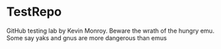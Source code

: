 # TestRepo
GitHub testing lab by Kevin Monroy.
Beware the wrath of the hungry emu.
Some say yaks and gnus are more dangerous than emus
